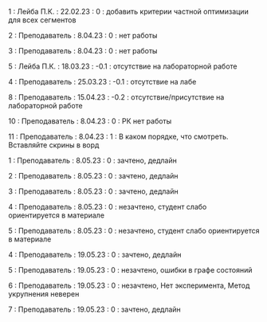 1 : Лейба П.К. : 22.02.23 : 0 : добавить критерии частной оптимизации для всех сегментов

2 : Преподаватель : 8.04.23 : 0 : нет работы

3 : Преподаватель : 8.04.23 : 0 : нет работы

5 : Лейба П.К. : 18.03.23 : -0.1 : отсутствие на лабораторной работе

4 : Преподаватель : 25.03.23 : -0.1 : отсутствие на лабе

8 : Преподаватель : 15.04.23 : -0.2 : отсутствие/присутствие на лабораторной работе

10 : Преподаватель : 8.04.23 : 0 : РК нет работы

11 : Преподаватель : 8.04.23 : 1 : В каком порядке, что смотреть. Вставляйте скрины в ворд

1 : Преподаватель : 8.05.23 : 0 : зачтено, дедлайн

2 : Преподаватель : 8.05.23 : 0 : зачтено, дедлайн

3 : Преподаватель : 8.05.23 : 0 : зачтено, дедлайн

4 : Преподаватель : 8.05.23 : 0 : незачтено, студент слабо ориентируется в материале

5 : Преподаватель : 8.05.23 : 0 : незачтено, студент слабо ориентируется в материале

4 : Преподаватель : 19.05.23 : 0 : зачтено, дедлайн

5 : Преподаватель : 19.05.23 : 0 : незачтено, ошибки в графе состояний

6 : Преподаватель : 19.05.23 : 0 : незачтено, Нет эксперимента, Метод укрупнения неверен

7 : Преподаватель : 19.05.23 : 0 : зачтено, дедлайн
